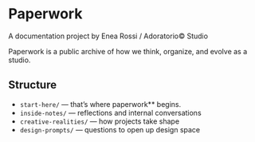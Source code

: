 # Paperwork

A documentation project by Enea Rossi / Adoratorio© Studio

Paperwork is a public archive of how we think, organize, and evolve as a studio.

## Structure

- `start-here/` — that’s where paperwork** begins.    
- `inside-notes/` — reflections and internal conversations  
- `creative-realities/` — how projects take shape  
- `design-prompts/` — questions to open up design space
